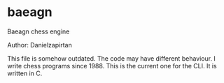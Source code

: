 # baeagn
Baeagn chess engine 

Author: Danielzapirtan

This file is somehow outdated.
The code may have different behaviour.
I write chess programs since 1988.
This is the current one for the CLI.
It is written in C.

